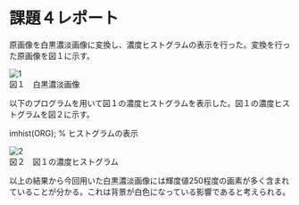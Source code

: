 # 課題４レポート

原画像を白黒濃淡画像に変換し、濃度ヒストグラムの表示を行った。変換を行った原画像を図１に示す。

![1](https://user-images.githubusercontent.com/46117925/50484688-3299de80-0a35-11e9-93e0-6da2c2b6bdb1.PNG)  
図１　白黒濃淡画像

以下のプログラムを用いて図１の濃度ヒストグラムを表示した。図１の濃度ヒストグラムを図２に示す。

imhist(ORG); % ヒストグラムの表示

![2](https://user-images.githubusercontent.com/46117925/50484697-41809100-0a35-11e9-9de7-db55afdebf64.PNG)  
図２　図１の濃度ヒストグラム

以上の結果から今回用いた白黒濃淡画像には輝度値250程度の画素が多く含まれていることが分かる。これは背景が白色になっている影響であると考えられる。
